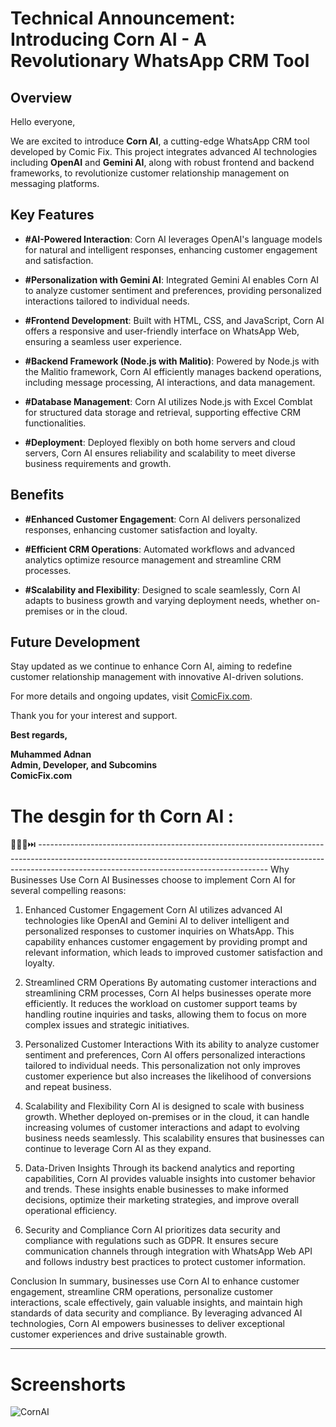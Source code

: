 # Technical Announcement: Introducing Corn AI - A Revolutionary WhatsApp CRM Tool

## Overview

Hello everyone,

We are excited to introduce **Corn AI**, a cutting-edge WhatsApp CRM tool developed by Comic Fix. This project integrates advanced AI technologies including **OpenAI** and **Gemini AI**, along with robust frontend and backend frameworks, to revolutionize customer relationship management on messaging platforms.

## Key Features

- **#AI-Powered Interaction**: Corn AI leverages OpenAI's language models for natural and intelligent responses, enhancing customer engagement and satisfaction.

- **#Personalization with Gemini AI**: Integrated Gemini AI enables Corn AI to analyze customer sentiment and preferences, providing personalized interactions tailored to individual needs.

- **#Frontend Development**: Built with HTML, CSS, and JavaScript, Corn AI offers a responsive and user-friendly interface on WhatsApp Web, ensuring a seamless user experience.

- **#Backend Framework (Node.js with Malitio)**: Powered by Node.js with the Malitio framework, Corn AI efficiently manages backend operations, including message processing, AI interactions, and data management.

- **#Database Management**: Corn AI utilizes Node.js with Excel Comblat for structured data storage and retrieval, supporting effective CRM functionalities.

- **#Deployment**: Deployed flexibly on both home servers and cloud servers, Corn AI ensures reliability and scalability to meet diverse business requirements and growth.

## Benefits

- **#Enhanced Customer Engagement**: Corn AI delivers personalized responses, enhancing customer satisfaction and loyalty.

- **#Efficient CRM Operations**: Automated workflows and advanced analytics optimize resource management and streamline CRM processes.

- **#Scalability and Flexibility**: Designed to scale seamlessly, Corn AI adapts to business growth and varying deployment needs, whether on-premises or in the cloud.

## Future Development

Stay updated as we continue to enhance Corn AI, aiming to redefine customer relationship management with innovative AI-driven solutions.

For more details and ongoing updates, visit [ComicFix.com](https://www.linkedin.com/company/comicfix-com).

Thank you for your interest and support.

**Best regards,**

**Muhammed Adnan**  
**Admin, Developer, and Subcomins**  
**ComicFix.com** <br>
<h1>The desgin for th Corn AI :<a herf="https://app.uizard.io/p/657b5bb8"></a> </h1>
🥇🥈🥉⏭️
---------------------------------------------------------------------------------------------------------------------------------------------------------------------------------------------------------------------
Why Businesses Use Corn AI
Businesses choose to implement Corn AI for several compelling reasons:

1. Enhanced Customer Engagement
Corn AI utilizes advanced AI technologies like OpenAI and Gemini AI to deliver intelligent and personalized responses to customer inquiries on WhatsApp. This capability enhances customer engagement by providing prompt and relevant information, which leads to improved customer satisfaction and loyalty.

2. Streamlined CRM Operations
By automating customer interactions and streamlining CRM processes, Corn AI helps businesses operate more efficiently. It reduces the workload on customer support teams by handling routine inquiries and tasks, allowing them to focus on more complex issues and strategic initiatives.

3. Personalized Customer Interactions
With its ability to analyze customer sentiment and preferences, Corn AI offers personalized interactions tailored to individual needs. This personalization not only improves customer experience but also increases the likelihood of conversions and repeat business.

4. Scalability and Flexibility
Corn AI is designed to scale with business growth. Whether deployed on-premises or in the cloud, it can handle increasing volumes of customer interactions and adapt to evolving business needs seamlessly. This scalability ensures that businesses can continue to leverage Corn AI as they expand.

5. Data-Driven Insights
Through its backend analytics and reporting capabilities, Corn AI provides valuable insights into customer behavior and trends. These insights enable businesses to make informed decisions, optimize their marketing strategies, and improve overall operational efficiency.

6. Security and Compliance
Corn AI prioritizes data security and compliance with regulations such as GDPR. It ensures secure communication channels through integration with WhatsApp Web API and follows industry best practices to protect customer information.

Conclusion
In summary, businesses use Corn AI to enhance customer engagement, streamline CRM operations, personalize customer interactions, scale effectively, gain valuable insights, and maintain high standards of data security and compliance. By leveraging advanced AI technologies, Corn AI empowers businesses to deliver exceptional customer experiences and drive sustainable growth.

---------------------------------------------------------------------------------------------------------------------------------------------------------------------------------------------------------------------
<h1>Screenshorts</h1>

![CornAI](https://github.com/riyan-hx/Corn.ai/assets/138657295/3ff9c3bb-3c7d-4f5f-8d15-79630250898b)
